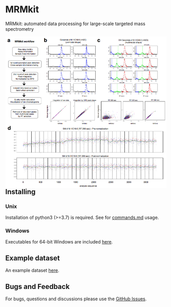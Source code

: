 # MRMkit
MRMkit: automated data processing for large-scale targeted mass spectrometry
 
<img src="Figure1_small.png" align="left">


## Installing 

### Unix
Installation of python3 (>=3.7) is required. See for [commands.md](commands.md) usage.

### Windows

Executables for 64-bit Windows are included [here](https://drive.google.com/).


## Example dataset

An example dataset [here](https://drive.google.com/).

## Bugs and Feedback

For bugs, questions and discussions please use the [GitHub Issues](https://github.com/MRMkit/MRMkit/issues).

